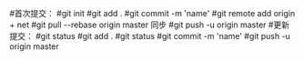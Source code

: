 #首次提交：
  #git init
  #git add .
  #git commit -m 'name'
  #git remote add origin + net
  #git pull --rebase origin master  同步
  #git push -u origin master
#更新提交：
  #git status
  #git add .
  #git status
  #git commit -m 'name'
  #git push -u origin master
